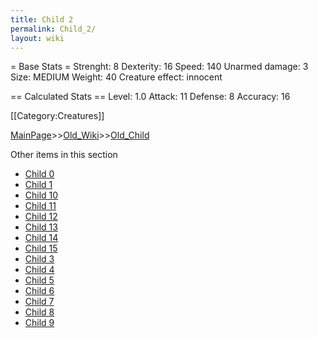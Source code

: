 ```yaml
---
title: Child 2
permalink: Child_2/
layout: wiki
---
```

= Base Stats =
 Strenght: 8
 Dexterity: 16
 Speed: 140
 Unarmed damage: 3
 Size: MEDIUM
 Weight: 40
 Creature effect: innocent

== Calculated Stats ==
 Level: 1.0
 Attack: 11
 Defense: 8
 Accuracy: 16

[[Category:Creatures]]

[MainPage](/keeperrl_wiki/ "wikilink")>>[Old_Wiki](/keeperrl_wiki/Old_Wiki "wikilink")>>[Old_Child](/keeperrl_wiki/Old_Child "wikilink")

Other items in this section
-    [Child 0](/keeperrl_wiki/Child_0 "wikilink")
-    [Child 1](/keeperrl_wiki/Child_1 "wikilink")
-    [Child 10](/keeperrl_wiki/Child_10 "wikilink")
-    [Child 11](/keeperrl_wiki/Child_11 "wikilink")
-    [Child 12](/keeperrl_wiki/Child_12 "wikilink")
-    [Child 13](/keeperrl_wiki/Child_13 "wikilink")
-    [Child 14](/keeperrl_wiki/Child_14 "wikilink")
-    [Child 15](/keeperrl_wiki/Child_15 "wikilink")
-    [Child 3](/keeperrl_wiki/Child_3 "wikilink")
-    [Child 4](/keeperrl_wiki/Child_4 "wikilink")
-    [Child 5](/keeperrl_wiki/Child_5 "wikilink")
-    [Child 6](/keeperrl_wiki/Child_6 "wikilink")
-    [Child 7](/keeperrl_wiki/Child_7 "wikilink")
-    [Child 8](/keeperrl_wiki/Child_8 "wikilink")
-    [Child 9](/keeperrl_wiki/Child_9 "wikilink")
